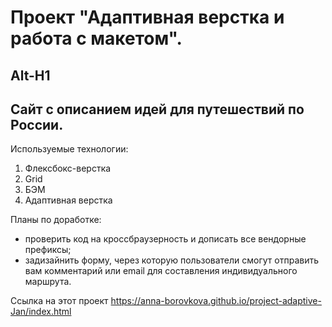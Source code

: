 # Проект "Адаптивная верстка и работа с макетом".
Alt-H1
------
## Сайт с описанием идей для путешествий по России.
Используемые технологии:
1. Флексбокс-верстка
2. Grid
2. БЭМ
3. Адаптивная верстка

Планы по доработке:

- проверить код на кроссбраузерность и дописать все вендорные префиксы;
- задизайнить форму, через которую пользователи смогут отправить вам комментарий или email для составления индивидуального маршрута.

Ссылка на этот проект https://anna-borovkova.github.io/project-adaptive-Jan/index.html

